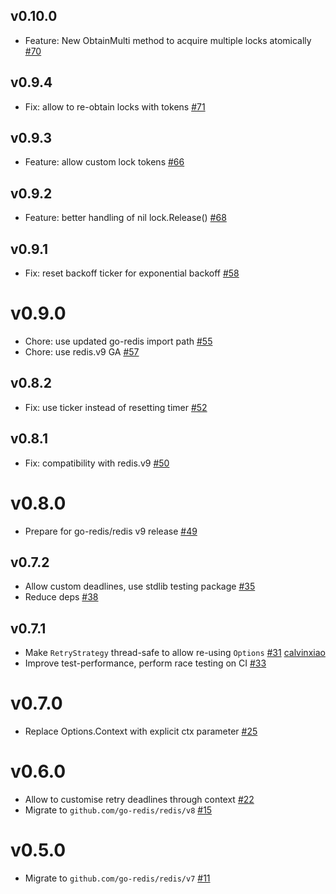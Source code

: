 ## v0.10.0

 - Feature: New ObtainMulti method to acquire multiple locks atomically [#70](https://github.com/beam-cloud/redislock/pull/70)

## v0.9.4

- Fix: allow to re-obtain locks with tokens [#71](https://github.com/beam-cloud/redislock/pull/71)

## v0.9.3

- Feature: allow custom lock tokens [#66](https://github.com/beam-cloud/redislock/pull/66)

## v0.9.2

- Feature: better handling of nil lock.Release() [#68](https://github.com/beam-cloud/redislock/pull/68)

## v0.9.1

- Fix: reset backoff ticker for exponential backoff [#58](https://github.com/beam-cloud/redislock/pull/58)

# v0.9.0

- Chore: use updated go-redis import path [#55](https://github.com/beam-cloud/redislock/pull/55)
- Chore: use redis.v9 GA [#57](https://github.com/beam-cloud/redislock/pull/57)

## v0.8.2

- Fix: use ticker instead of resetting timer [#52](https://github.com/beam-cloud/redislock/pull/52)

## v0.8.1

- Fix: compatibility with redis.v9 [#50](https://github.com/beam-cloud/redislock/pull/50)

# v0.8.0

- Prepare for go-redis/redis v9 release [#49](https://github.com/beam-cloud/redislock/pull/49)

## v0.7.2

- Allow custom deadlines, use stdlib testing package [#35](https://github.com/beam-cloud/redislock/pull/35)
- Reduce deps [#38](https://github.com/beam-cloud/redislock/pull/38)

## v0.7.1

- Make `RetryStrategy` thread-safe to allow re-using `Options` [#31](https://github.com/beam-cloud/redislock/pull/31) [calvinxiao](https://github.com/calvinxiao)
- Improve test-performance, perform race testing on CI [#33](https://github.com/beam-cloud/redislock/pull/33)

# v0.7.0

- Replace Options.Context with explicit ctx parameter [#25](https://github.com/beam-cloud/redislock/pull/25)

# v0.6.0

- Allow to customise retry deadlines through context [#22](https://github.com/beam-cloud/redislock/pull/22)
- Migrate to `github.com/go-redis/redis/v8` [#15](https://github.com/beam-cloud/redislock/pull/15)

# v0.5.0

- Migrate to `github.com/go-redis/redis/v7` [#11](https://github.com/beam-cloud/redislock/pull/11)
